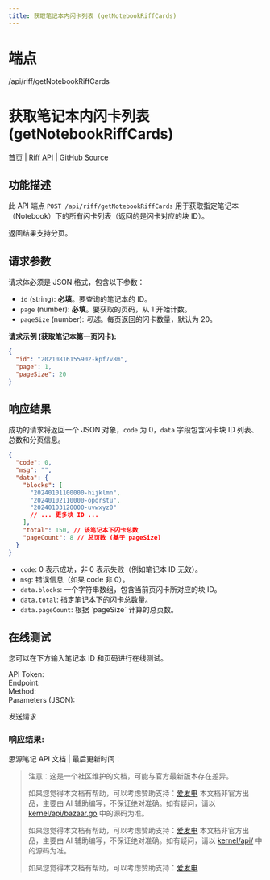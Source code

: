 ```yaml
---
title: 获取笔记本内闪卡列表 (getNotebookRiffCards)
---
```

# 端点

/api/riff/getNotebookRiffCards

# 获取笔记本内闪卡列表 (getNotebookRiffCards)

[首页](../index.html) | [Riff API](index.html) | [GitHub Source](https://github.com/siyuan-note/siyuan/blob/master/kernel/api/riff.go#L98)

## 功能描述

此 API 端点 `POST /api/riff/getNotebookRiffCards` 用于获取指定笔记本（Notebook）下的所有闪卡列表（返回的是闪卡对应的块 ID）。

返回结果支持分页。

## 请求参数

请求体必须是 JSON 格式，包含以下参数：

-   `id` (string): **必填**。要查询的笔记本的 ID。
-   `page` (number): **必填**。要获取的页码，从 1 开始计数。
-   `pageSize` (number): _可选_。每页返回的闪卡数量，默认为 20。

**请求示例 (获取笔记本第一页闪卡):**

```json
{
  "id": "20210816155902-kpf7v8m",
  "page": 1,
  "pageSize": 20
}
```

## 响应结果

成功的请求将返回一个 JSON 对象，`code` 为 0，`data` 字段包含闪卡块 ID 列表、总数和分页信息。

```json
{
  "code": 0,
  "msg": "",
  "data": {
    "blocks": [
      "20240101100000-hijklmn",
      "20240102110000-opqrstu",
      "20240103120000-uvwxyz0"
      // ... 更多块 ID ...
    ],
    "total": 150, // 该笔记本下闪卡总数
    "pageCount": 8 // 总页数 (基于 pageSize)
  }
}
```

-   `code`: 0 表示成功，非 0 表示失败（例如笔记本 ID 无效）。
-   `msg`: 错误信息（如果 code 非 0）。
-   `data.blocks`: 一个字符串数组，包含当前页闪卡所对应的块 ID。
-   `data.total`: 指定笔记本下的闪卡总数量。
-   `data.pageCount`: 根据 \`pageSize\` 计算的总页数。

## 在线测试

您可以在下方输入笔记本 ID 和页码进行在线测试。

API Token:   
Endpoint:   
Method:   
Parameters (JSON):  
  
发送请求

### 响应结果:

思源笔记 API 文档 | 最后更新时间：

> 注意：这是一个社区维护的文档，可能与官方最新版本存在差异。
> 
> 如果您觉得本文档有帮助，可以考虑赞助支持：[爱发电](https://afdian.com/a/leolee9086?tab=feed)
> 本文档非官方出品，主要由 AI 辅助编写，不保证绝对准确。如有疑问，请以 [kernel/api/bazaar.go](https://github.com/siyuan-note/siyuan/blob/master/kernel/api/bazaar.go) 中的源码为准。
> 
> 如果您觉得本文档有帮助，可以考虑赞助支持：[爱发电](https://afdian.com/a/leolee9086?tab=feed)
> 本文档非官方出品，主要由 AI 辅助编写，不保证绝对准确。如有疑问，请以 [kernel/api/](https://github.com/siyuan-note/siyuan/blob/master/kernel/api/) 中的源码为准。
> 
> 如果您觉得本文档有帮助，可以考虑赞助支持：[爱发电](https://afdian.com/a/leolee9086?tab=feed)
